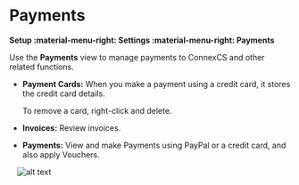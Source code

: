 # Payments

**Setup :material-menu-right: Settings :material-menu-right: Payments**

Use the **Payments** view to manage payments to ConnexCS and other related functions.

* **Payment Cards:** When you make a payment using a credit card, it stores the credit card details.

    To remove a card, right-click and delete.
* **Invoices:** Review invoices.
* **Payments:** View and make Payments using PayPal or a credit card, and also apply Vouchers.

&emsp;![alt text][payments]

[payments]: /setup/img/payments.png "Payment Screen"

